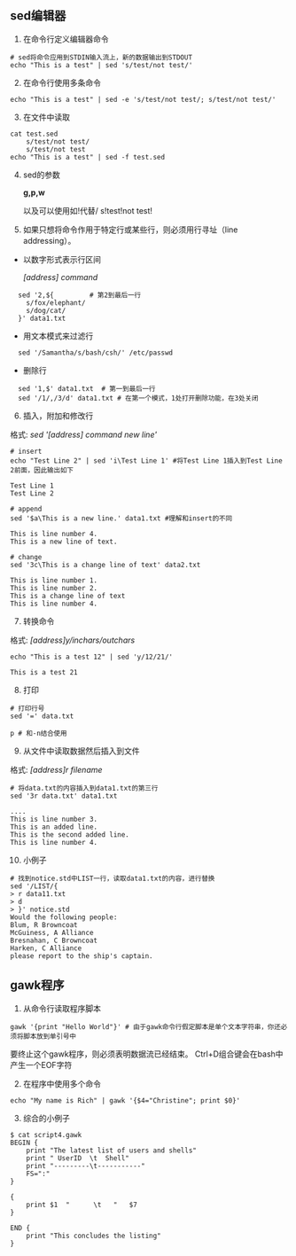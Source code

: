 ## sed编辑器

1. 在命令行定义编辑器命令

```
# sed将命令应用到STDIN输入流上，新的数据输出到STDOUT
echo "This is a test" | sed 's/test/not test/'
```


2. 在命令行使用多条命令

```
echo "This is a test" | sed -e 's/test/not test/; s/test/not test/'
```

3. 在文件中读取

```
cat test.sed
    s/test/not test/
    s/test/not test
echo "This is a test" | sed -f test.sed
```

4. sed的参数

    **g,p,w**

    以及可以使用如!代替/ s!test!not test!

5. 如果只想将命令作用于特定行或某些行，则必须用行寻址（line addressing）。

- 以数字形式表示行区间

  *[address] command*
```
  sed '2,${         # 第2到最后一行
    s/fox/elephant/
    s/dog/cat/
  }' data1.txt
```

- 用文本模式来过滤行
```
  sed '/Samantha/s/bash/csh/' /etc/passwd
```
- 删除行
```
  sed '1,$' data1.txt  # 第一到最后一行
  sed '/1/,/3/d' data1.txt # 在第一个模式，1处打开删除功能，在3处关闭
```

6. 插入，附加和修改行

格式:
*sed '[address] command new line'*
```
# insert
echo "Test Line 2" | sed 'i\Test Line 1' #将Test Line 1插入到Test Line 2前面，因此输出如下

Test Line 1
Test Line 2

# append
sed '$a\This is a new line.' data1.txt #理解和insert的不同

This is line number 4.
This is a new line of text.

# change
sed '3c\This is a change line of text' data2.txt

This is line number 1.
This is line number 2.
This is a change line of text
This is line number 4.
```
7. 转换命令

格式:
*[address]y/inchars/outchars*

```
echo "This is a test 12" | sed 'y/12/21/'

This is a test 21
```
8. 打印

```
# 打印行号
sed '=' data.txt

p # 和-n结合使用
```

9. 从文件中读取数据然后插入到文件

格式:
*[address]r filename*

```
# 将data.txt的内容插入到data1.txt的第三行
sed '3r data.txt' data1.txt

....
This is line number 3.
This is an added line.
This is the second added line.
This is line number 4.
```

10. 小例子

```
# 找到notice.std中LIST一行，读取data1.txt的内容，进行替换
sed '/LIST/{
> r data11.txt
> d
> }' notice.std
Would the following people:
Blum, R Browncoat
McGuiness, A Alliance
Bresnahan, C Browncoat
Harken, C Alliance
please report to the ship's captain.
```

## gawk程序

1. 从命令行读取程序脚本

```
gawk '{print "Hello World"}' # 由于gawk命令行假定脚本是单个文本字符串，你还必须将脚本放到单引号中
```

要终止这个gawk程序，则必须表明数据流已经结束。
Ctrl+D组合键会在bash中产生一个EOF字符

2. 在程序中使用多个命令
```
echo "My name is Rich" | gawk '{$4="Christine"; print $0}'
```
3. 综合的小例子
```
$ cat script4.gawk
BEGIN {
    print "The latest list of users and shells"
    print " UserID  \t  Shell"
    print "---------\t-----------"
    FS=":"
}

{
    print $1  "      \t   "   $7
}

END {
    print "This concludes the listing"
}
```
